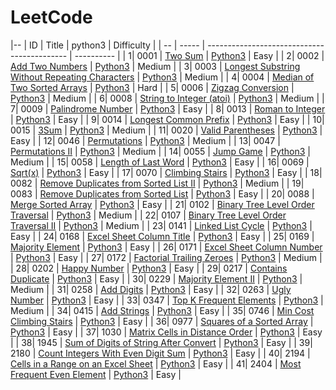 LeetCode
========

|-- | ID | Title | python3                                   | Difficulty |
| -- | ----- | ------------------------------------------- | ---------- | 
|  1| 0001 | [Two Sum](https://leetcode.com/problems/two-sum/) | [Python3](./LeetCode/0001-Two-Sum/0001.py) | Easy | 
|  2| 0002 | [Add Two Numbers](https://leetcode.com/problems/add-two-numbers/) | [Python3](./LeetCode/0002-Add-Two-Numbers/0002.py) | Medium | 
|  3| 0003 | [Longest Substring Without Repeating Characters](https://leetcode.com/problems/longest-substring-without-repeating-characters/) | [Python3](./LeetCode/0003-Longest-Substring-Without-Repeating-Characters/0003.py) | Medium | 
|  4| 0004 | [Median of Two Sorted Arrays](https://leetcode.com/problems/median-of-two-sorted-arrays/) | [Python3](./LeetCode/0004-Median-of-Two-Sorted-Arrays/0004.py) | Hard | 
|  5| 0006 | [Zigzag Conversion](https://leetcode.com/problems/zigzag-conversion/) | [Python3](./LeetCode/0006-Zigzag-Conversion/0006.py) | Medium | 
|  6| 0008 | [String to Integer (atoi)](https://leetcode.com/problems/string-to-integer-atoi/) | [Python3](./LeetCode/0008-String-to-Integer-(atoi)/0008.py) | Medium | 
|  7| 0009 | [Palindrome Number](https://leetcode.com/problems/palindrome-number/) | [Python3](./LeetCode/0009-Palindrome-Number/0009.py) | Easy | 
|  8| 0013 | [Roman to Integer](https://leetcode.com/problems/roman-to-integer/) | [Python3](./LeetCode/0013-Roman-to-Integer/0013.py) | Easy | 
|  9| 0014 | [Longest Common Prefix](https://leetcode.com/problems/longest-common-prefix/) | [Python3](./LeetCode/0014-Longest-Common-Prefix/0014.py) | Easy | 
|  10| 0015 | [3Sum](https://leetcode.com/problems/3sum/) | [Python3](./LeetCode/0015-3Sum/0015.py) | Medium | 
|  11| 0020 | [Valid Parentheses](https://leetcode.com/problems/valid-parentheses/) | [Python3](./LeetCode/0020-Valid-Parentheses/0020.py) | Easy | 
|  12| 0046 | [Permutations](https://leetcode.com/problems/permutations/) | [Python3](./LeetCode/0046-Permutations/0046.py) | Medium | 
|  13| 0047 | [Permutations II](https://leetcode.com/problems/permutations-ii/) | [Python3](./LeetCode/0047-Permutations-II/0047.py) | Medium | 
|  14| 0055 | [Jump Game](https://leetcode.com/problems/jump-game/) | [Python3](./LeetCode/0055-Jump-Game/0055.py) | Medium | 
|  15| 0058 | [Length of Last Word](https://leetcode.com/problems/length-of-last-word/) | [Python3](./LeetCode/0058-Length-of-Last-Word/0058.py) | Easy | 
|  16| 0069 | [Sqrt(x)](https://leetcode.com/problems/sqrtx/) | [Python3](./LeetCode/0069-Sqrt(x)/0069.py) | Easy | 
|  17| 0070 | [Climbing Stairs](https://leetcode.com/problems/climbing-stairs/) | [Python3](./LeetCode/0070-Climbing-Stairs/0070.py) | Easy | 
|  18| 0082 | [Remove Duplicates from Sorted List II](https://leetcode.com/problems/remove-duplicates-from-sorted-list-ii/) | [Python3](./LeetCode/0082-Remove-Duplicates-from-Sorted-List-II/0082.py) | Medium | 
|  19| 0083 | [Remove Duplicates from Sorted List](https://leetcode.com/problems/remove-duplicates-from-sorted-list/) | [Python3](./LeetCode/0083-Remove-Duplicates-from-Sorted-List/0083.py) | Easy | 
|  20| 0088 | [Merge Sorted Array](https://leetcode.com/problems/merge-sorted-array/) | [Python3](./LeetCode/0088-Merge-Sorted-Array/0088.py) | Easy | 
|  21| 0102 | [Binary Tree Level Order Traversal](https://leetcode.com/problems/binary-tree-level-order-traversal/) | [Python3](./LeetCode/0102-Binary-Tree-Level-Order-Traversal/0102.py) | Medium | 
|  22| 0107 | [Binary Tree Level Order Traversal II](https://leetcode.com/problems/binary-tree-level-order-traversal-ii/) | [Python3](./LeetCode/0107-Binary-Tree-Level-Order-Traversal-II/0107.py) | Medium | 
|  23| 0141 | [Linked List Cycle](https://leetcode.com/problems/linked-list-cycle/) | [Python3](./LeetCode/0141-Linked-List-Cycle/0141.py) | Easy | 
|  24| 0168 | [Excel Sheet Column Title](https://leetcode.com/problems/excel-sheet-column-title/) | [Python3](./LeetCode/0168-Excel-Sheet-Column-Title/0168.py) | Easy | 
|  25| 0169 | [Majority Element](https://leetcode.com/problems/majority-element/) | [Python3](./LeetCode/0169-Majority-Element/0169.py) | Easy | 
|  26| 0171 | [Excel Sheet Column Number](https://leetcode.com/problems/excel-sheet-column-number/) | [Python3](./LeetCode/0171-Excel-Sheet-Column-Number/0171.py) | Easy | 
|  27| 0172 | [Factorial Trailing Zeroes](https://leetcode.com/problems/factorial-trailing-zeroes/) | [Python3](./LeetCode/0172-Factorial-Trailing-Zeroes/0172.py) | Medium | 
|  28| 0202 | [Happy Number](https://leetcode.com/problems/happy-number/) | [Python3](./LeetCode/0202-Happy-Number/0202.py) | Easy | 
|  29| 0217 | [Contains Duplicate](https://leetcode.com/problems/contains-duplicate/) | [Python3](./LeetCode/0217-Contains-Duplicate/0217.py) | Easy | 
|  30| 0229 | [Majority Element II](https://leetcode.com/problems/majority-element-ii/) | [Python3](./LeetCode/0229-Majority-Element-II/0229.py) | Medium | 
|  31| 0258 | [Add Digits](https://leetcode.com/problems/add-digits/) | [Python3](./LeetCode/0258-Add-Digits/0258.py) | Easy | 
|  32| 0263 | [Ugly Number](https://leetcode.com/problems/ugly-number/) | [Python3](./LeetCode/0263-Ugly-Number/0263.py) | Easy | 
|  33| 0347 | [Top K Frequent Elements](https://leetcode.com/problems/top-k-frequent-elements/) | [Python3](./LeetCode/0347-Top-K-Frequent-Elements/0347.py) | Medium | 
|  34| 0415 | [Add Strings](https://leetcode.com/problems/add-strings/) | [Python3](./LeetCode/0415-Add-Strings/0415.py) | Easy | 
|  35| 0746 | [Min Cost Climbing Stairs](https://leetcode.com/problems/min-cost-climbing-stairs/) | [Python3](./LeetCode/0746-Min-Cost-Climbing-Stairs/0746.py) | Easy | 
|  36| 0977 | [Squares of a Sorted Array](https://leetcode.com/problems/squares-of-a-sorted-array/) | [Python3](./LeetCode/0977-Squares-of-a-Sorted-Array/0977.py) | Easy | 
|  37| 1030 | [Matrix Cells in Distance Order](https://leetcode.com/problems/matrix-cells-in-distance-order/) | [Python3](./LeetCode/1030-Matrix-Cells-in-Distance-Order/1030.py) | Easy | 
|  38| 1945 | [Sum of Digits of String After Convert](https://leetcode.com/problems/sum-of-digits-of-string-after-convert/) | [Python3](./LeetCode/1945-Sum-of-Digits-of-String-After-Convert/1945.py) | Easy | 
|  39| 2180 | [Count Integers With Even Digit Sum](https://leetcode.com/problems/count-integers-with-even-digit-sum/) | [Python3](./LeetCode/2180-Count-Integers-With-Even-Digit-Sum/2180.py) | Easy | 
|  40| 2194 | [Cells in a Range on an Excel Sheet](https://leetcode.com/problems/cells-in-a-range-on-an-excel-sheet/) | [Python3](./LeetCode/2194-Cells-in-a-Range-on-an-Excel-Sheet/2194.py) | Easy | 
|  41| 2404 | [Most Frequent Even Element](https://leetcode.com/problems/most-frequent-even-element/) | [Python3](./LeetCode/2404-Most-Frequent-Even-Element/2404.py) | Easy | 